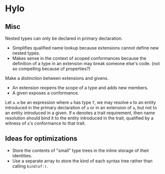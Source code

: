 # Hylo

## Misc

Nested types can only be declared in primary declaration.
- Simplifies qualified name lookup because extensions cannot define new nested types.
- Makes sense in the context of scoped conformances because the definition of a type in an extension may break someone else's code. (not so compelling because of properties?)

Make a distinction between extensions and givens.
- An extension reopens the scope of a type and adds new members.
- A given exposes a conformance.

Let `a.m` be an expression where `a` has type `T`, we may resolve `m` to an entity introduced in the primary declaration of `a` or in an extension of `a`, but not to an entity introduced in a given.
If `m` denotes a trait requirement, then name resolution should bind it to the entity introduced in the trait, qualified by a witness of `a`'s conformance to that trait.   
    

## Ideas for optimizations

- Store the contents of "small" type trees in the inline storage of their identities.
- Use a separate array to store the kind of each syntax tree rather than calling `kind(of:)`.
